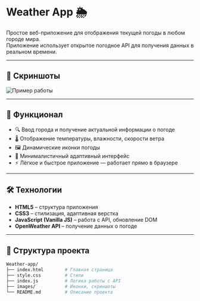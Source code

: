 # Weather App 🌦️

Простое веб-приложение для отображения текущей погоды в любом городе мира.  
Приложение использует открытое погодное API для получения данных в реальном времени.

---

## 📸 Скриншоты

![Пример работы](screenshot.png)

---

## 🚀 Функционал

- 🔍 Ввод города и получение актуальной информации о погоде  
- 🌡️ Отображение температуры, влажности, скорости ветра  
- 🖼️ Динамические иконки погоды  
- 🎨 Минималистичный адаптивный интерфейс  
- ⚡ Лёгкое и быстрое приложение — работает прямо в браузере  

---

## 🛠️ Технологии

- **HTML5** – структура приложения  
- **CSS3** – стилизация, адаптивная верстка  
- **JavaScript (Vanilla JS)** – работа с API, обновление DOM  
- **OpenWeather API** – получение данных о погоде  

---

## 📂 Структура проекта

```bash
Weather-app/
├── index.html        # Главная страница
├── style.css         # Стили
├── index.js          # Логика работы с API
├── images/           # Иконки, скриншоты
└── README.md         # Описание проекта

